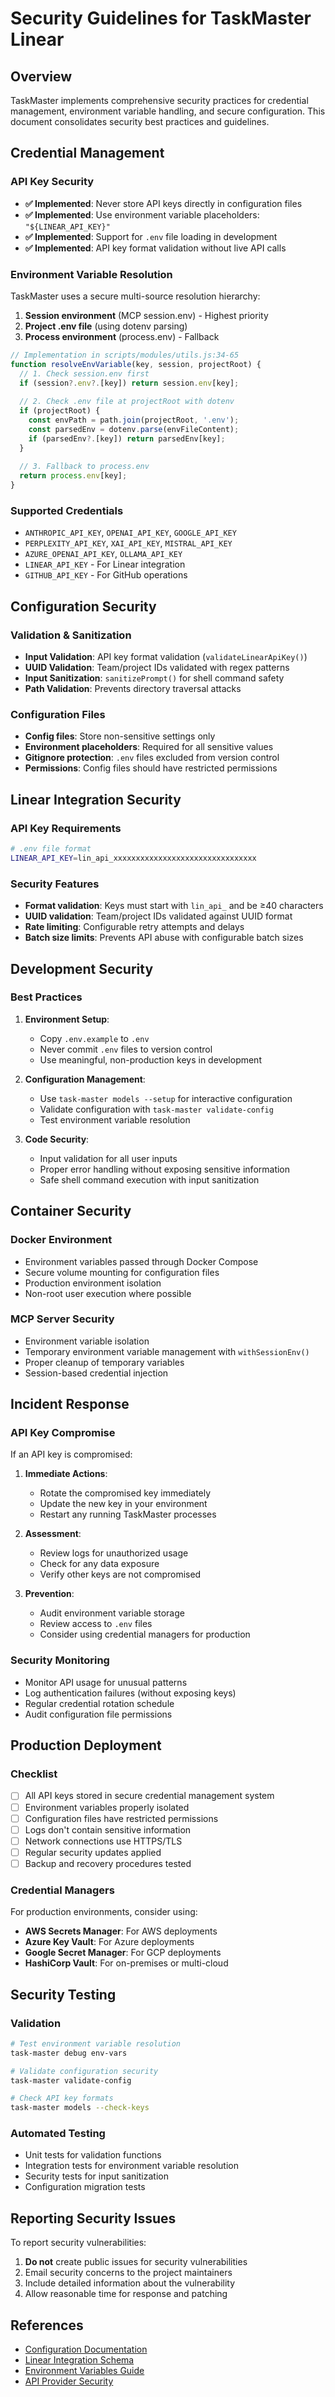 # Security Guidelines for TaskMaster Linear

## Overview

TaskMaster implements comprehensive security practices for credential management, environment variable handling, and secure configuration. This document consolidates security best practices and guidelines.

## Credential Management

### API Key Security

- **✅ Implemented**: Never store API keys directly in configuration files
- **✅ Implemented**: Use environment variable placeholders: `"${LINEAR_API_KEY}"`
- **✅ Implemented**: Support for `.env` file loading in development
- **✅ Implemented**: API key format validation without live API calls

### Environment Variable Resolution

TaskMaster uses a secure multi-source resolution hierarchy:

1. **Session environment** (MCP session.env) - Highest priority
2. **Project .env file** (using dotenv parsing)
3. **Process environment** (process.env) - Fallback

```javascript
// Implementation in scripts/modules/utils.js:34-65
function resolveEnvVariable(key, session, projectRoot) {
  // 1. Check session.env first
  if (session?.env?.[key]) return session.env[key];
  
  // 2. Check .env file at projectRoot with dotenv
  if (projectRoot) {
    const envPath = path.join(projectRoot, '.env');
    const parsedEnv = dotenv.parse(envFileContent);
    if (parsedEnv?.[key]) return parsedEnv[key];
  }
  
  // 3. Fallback to process.env
  return process.env[key];
}
```

### Supported Credentials

- `ANTHROPIC_API_KEY`, `OPENAI_API_KEY`, `GOOGLE_API_KEY`
- `PERPLEXITY_API_KEY`, `XAI_API_KEY`, `MISTRAL_API_KEY`
- `AZURE_OPENAI_API_KEY`, `OLLAMA_API_KEY`
- `LINEAR_API_KEY` - For Linear integration
- `GITHUB_API_KEY` - For GitHub operations

## Configuration Security

### Validation & Sanitization

- **Input Validation**: API key format validation (`validateLinearApiKey()`)
- **UUID Validation**: Team/project IDs validated with regex patterns
- **Input Sanitization**: `sanitizePrompt()` for shell command safety
- **Path Validation**: Prevents directory traversal attacks

### Configuration Files

- **Config files**: Store non-sensitive settings only
- **Environment placeholders**: Required for all sensitive values
- **Gitignore protection**: `.env` files excluded from version control
- **Permissions**: Config files should have restricted permissions

## Linear Integration Security

### API Key Requirements

```bash
# .env file format
LINEAR_API_KEY=lin_api_xxxxxxxxxxxxxxxxxxxxxxxxxxxxxxxx
```

### Security Features

- **Format validation**: Keys must start with `lin_api_` and be ≥40 characters
- **UUID validation**: Team/project IDs validated against UUID format
- **Rate limiting**: Configurable retry attempts and delays
- **Batch size limits**: Prevents API abuse with configurable batch sizes

## Development Security

### Best Practices

1. **Environment Setup**:
   - Copy `.env.example` to `.env`
   - Never commit `.env` files to version control
   - Use meaningful, non-production keys in development

2. **Configuration Management**:
   - Use `task-master models --setup` for interactive configuration
   - Validate configuration with `task-master validate-config`
   - Test environment variable resolution

3. **Code Security**:
   - Input validation for all user inputs
   - Proper error handling without exposing sensitive information
   - Safe shell command execution with input sanitization

## Container Security

### Docker Environment

- Environment variables passed through Docker Compose
- Secure volume mounting for configuration files
- Production environment isolation
- Non-root user execution where possible

### MCP Server Security

- Environment variable isolation
- Temporary environment variable management with `withSessionEnv()`
- Proper cleanup of temporary variables
- Session-based credential injection

## Incident Response

### API Key Compromise

If an API key is compromised:

1. **Immediate Actions**:
   - Rotate the compromised key immediately
   - Update the new key in your environment
   - Restart any running TaskMaster processes

2. **Assessment**:
   - Review logs for unauthorized usage
   - Check for any data exposure
   - Verify other keys are not compromised

3. **Prevention**:
   - Audit environment variable storage
   - Review access to `.env` files
   - Consider using credential managers for production

### Security Monitoring

- Monitor API usage for unusual patterns
- Log authentication failures (without exposing keys)
- Regular credential rotation schedule
- Audit configuration file permissions

## Production Deployment

### Checklist

- [ ] All API keys stored in secure credential management system
- [ ] Environment variables properly isolated
- [ ] Configuration files have restricted permissions
- [ ] Logs don't contain sensitive information
- [ ] Network connections use HTTPS/TLS
- [ ] Regular security updates applied
- [ ] Backup and recovery procedures tested

### Credential Managers

For production environments, consider using:

- **AWS Secrets Manager**: For AWS deployments
- **Azure Key Vault**: For Azure deployments
- **Google Secret Manager**: For GCP deployments
- **HashiCorp Vault**: For on-premises or multi-cloud

## Security Testing

### Validation

```bash
# Test environment variable resolution
task-master debug env-vars

# Validate configuration security
task-master validate-config

# Check API key formats
task-master models --check-keys
```

### Automated Testing

- Unit tests for validation functions
- Integration tests for environment variable resolution
- Security tests for input sanitization
- Configuration migration tests

## Reporting Security Issues

To report security vulnerabilities:

1. **Do not** create public issues for security vulnerabilities
2. Email security concerns to the project maintainers
3. Include detailed information about the vulnerability
4. Allow reasonable time for response and patching

## References

- [Configuration Documentation](./configuration.md)
- [Linear Integration Schema](./linear-config-schema.md)
- [Environment Variables Guide](.env.example)
- [API Provider Security](../scripts/modules/ai-providers/)